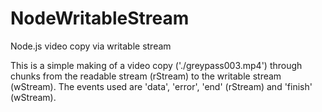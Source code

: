 # NodeWritableStream

Node.js video copy via writable stream

This is a simple making of a video copy ('./greypass003.mp4') through chunks from the readable stream (rStream) to the writable stream 
(wStream). The events used are 'data', 'error', 'end' (rStream) and 'finish' (wStream).
